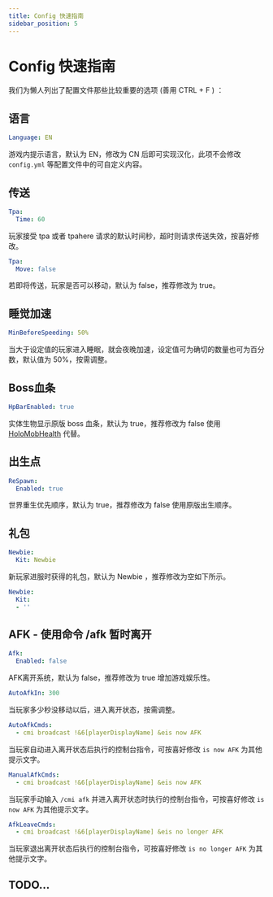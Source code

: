 ```yaml
---
title: Config 快速指南
sidebar_position: 5
---
```


# Config 快速指南

我们为懒人列出了配置文件那些比较重要的选项 (善用 CTRL + F ) ：

## 语言

```yml
Language: EN
```

游戏内提示语言，默认为 EN，修改为 CN 后即可实现汉化，此项不会修改 `config.yml` 等配置文件中的可自定义内容。

## 传送

```yml
Tpa:
  Time: 60
```

玩家接受 tpa 或者 tpahere 请求的默认时间秒，超时则请求传送失效，按喜好修改。

```yml
Tpa:
  Move: false
```

若即将传送，玩家是否可以移动，默认为 false，推荐修改为 true。

## 睡觉加速

```yml
MinBeforeSpeeding: 50%
```

当大于设定值的玩家进入睡眠，就会夜晚加速，设定值可为确切的数量也可为百分数，默认值为 50%，按需调整。

## Boss血条

```yml
HpBarEnabled: true
```

实体生物显示原版 boss 血条，默认为 true，推荐修改为 false 使用 [HoloMobHealth](https://www.spigotmc.org/resources/75975/) 代替。

## 出生点

```yml
ReSpawn:
  Enabled: true
```

世界重生优先顺序，默认为 true，推荐修改为 false 使用原版出生顺序。

## 礼包

```yml
Newbie:
  Kit: Newbie
```


新玩家进服时获得的礼包，默认为 Newbie ，推荐修改为空如下所示。

```yml
Newbie:
  Kit:
  - ''
```

## AFK - 使用命令 /afk 暂时离开

```yml
Afk:
  Enabled: false
```

AFK离开系统，默认为 false，推荐修改为 true 增加游戏娱乐性。

```yml
AutoAfkIn: 300
```

当玩家多少秒没移动以后，进入离开状态，按需调整。

```yml
AutoAfkCmds:
  - cmi broadcast !&6[playerDisplayName] &eis now AFK
```

当玩家自动进入离开状态后执行的控制台指令，可按喜好修改 `is now AFK` 为其他提示文字。

```yml
ManualAfkCmds:
  - cmi broadcast !&6[playerDisplayName] &eis now AFK
```

当玩家手动输入 `/cmi afk` 并进入离开状态时执行的控制台指令，可按喜好修改 `is now AFK` 为其他提示文字。

```yml
AfkLeaveCmds:
  - cmi broadcast !&6[playerDisplayName] &eis no longer AFK
```

当玩家退出离开状态后执行的控制台指令，可按喜好修改 `is no longer AFK` 为其他提示文字。

## TODO...